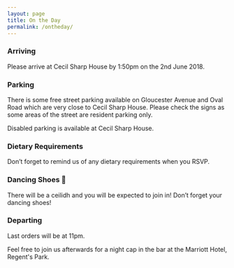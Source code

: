 ```yaml
---
layout: page
title: On the Day
permalink: /ontheday/
---
```


### Arriving

Please arrive at Cecil Sharp House by 1:50pm on the 2nd June 2018.

### Parking 

There is some free street parking available on Gloucester Avenue and Oval Road which are very close to Cecil Sharp House. Please check the signs as some areas of the street are resident parking only.

Disabled parking is available at Cecil Sharp House.

### Dietary Requirements

Don’t forget to remind us of any dietary requirements when you RSVP.

### Dancing Shoes 👯

There will be a ceilidh and you will be expected to join in! Don’t forget your dancing shoes!

### Departing

Last orders will be at 11pm.

Feel free to join us afterwards for a night cap in the bar at the Marriott Hotel, Regent's Park.





